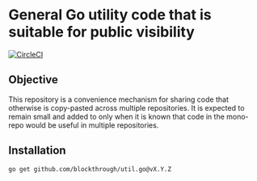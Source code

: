 # General Go utility code that is suitable for public visibility
[![CircleCI](https://circleci.com/gh/blockthrough/util.go.svg?style=svg&circle-token=b0554d26f90621f9996755fe9fd6665e74cabcbe)](<https://app.circleci.com/pipelines/github/blockthrough/util.go?branch=master>)

## Objective

This repository is a convenience mechanism for sharing code that otherwise is copy-pasted across multiple repositories.
It is expected to remain small and added to only when it is known that code in the mono-repo would be useful in multiple repositories.
 

## Installation
```
go get github.com/blockthrough/util.go@vX.Y.Z
```
